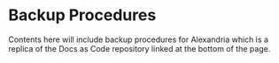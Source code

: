 # Backup Procedures

Contents here will include backup procedures for Alexandria which is a replica of the Docs as Code repository linked at the bottom of the page.
